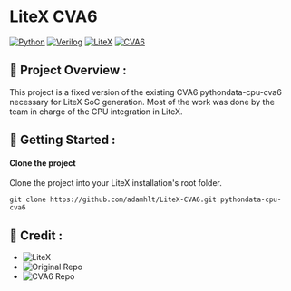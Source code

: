 # LiteX CVA6

[![Python](https://img.shields.io/badge/language-Python3-%23f34b7d.svg?style=for-the-badge&logo=appveyor)](https://www.python.org) 
[![Verilog](https://img.shields.io/badge/Langage-Verilog-green.svg?style=for-the-badge&logo=appveyor)](https://fr.wikipedia.org/wiki/Verilog)
[![LiteX](https://img.shields.io/badge/Library-LiteX-red.svg?style=for-the-badge&logo=appveyor)](https://github.com/enjoy-digital/litex)
[![CVA6](https://img.shields.io/badge/CPU-CVA6-yellow.svg?style=for-the-badge&logo=appveyor)](https://github.com/openhwgroup/cva6) 

## :book: Project Overview :

This project is a fixed version of the existing CVA6 pythondata-cpu-cva6 necessary for LiteX SoC generation.
Most of the work was done by the team in charge of the CPU integration in LiteX.

## :rocket: Getting Started :

#### Clone the project 

Clone the project into your LiteX installation's root folder.

```console
git clone https://github.com/adamhlt/LiteX-CVA6.git pythondata-cpu-cva6
```


## :crown: Credit :

- ![LiteX](https://github.com/enjoy-digital/litex)
- ![Original Repo](https://github.com/litex-hub/pythondata-cpu-cva6)
- ![CVA6 Repo](https://github.com/openhwgroup/cva6)